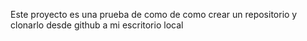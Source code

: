 Este proyecto es una prueba de como de como crear un repositorio y clonarlo desde github a mi escritorio local